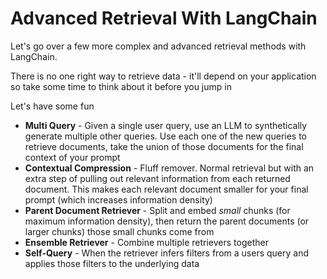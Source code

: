 # Advanced Retrieval With LangChain

Let's go over a few more complex and advanced retrieval methods with LangChain.

There is no one right way to retrieve data - it'll depend on your application so take some time to think about it before you jump in

Let's have some fun

* **Multi Query** - Given a single user query, use an LLM to synthetically generate multiple other queries. Use each one of the new queries to retrieve documents, take the union of those documents for the final context of your prompt
* **Contextual Compression** - Fluff remover. Normal retrieval but with an extra step of pulling out relevant information from each returned document. This makes each relevant document smaller for your final prompt (which increases information density)
* **Parent Document Retriever** - Split and embed *small* chunks (for maximum information density), then return the parent documents (or larger chunks) those small chunks come from
* **Ensemble Retriever** - Combine multiple retrievers together
* **Self-Query** - When the retriever infers filters from a users query and applies those filters to the underlying data
